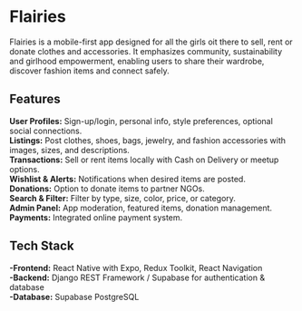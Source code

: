 # Flairies

Flairies is a mobile-first app designed for all the girls oit there to sell, rent or donate clothes and accessories. It emphasizes community, sustainability and girlhood empowerment, enabling users to share their wardrobe, discover fashion items and connect safely.

## Features

**User Profiles:** Sign-up/login, personal info, style preferences, optional social connections.  
**Listings:** Post clothes, shoes, bags, jewelry, and fashion accessories with images, sizes, and descriptions.  
**Transactions:** Sell or rent items locally with Cash on Delivery or meetup options.  
**Wishlist & Alerts:** Notifications when desired items are posted.  
**Donations:** Option to donate items to partner NGOs.  
**Search & Filter:** Filter by type, size, color, price, or category.  
**Admin Panel:** App moderation, featured items, donation management.  
**Payments:** Integrated online payment system.  

## Tech Stack

**-Frontend:** React Native with Expo, Redux Toolkit, React Navigation  
**-Backend:** Django REST Framework / Supabase for authentication & database  
**-Database:** Supabase PostgreSQL

